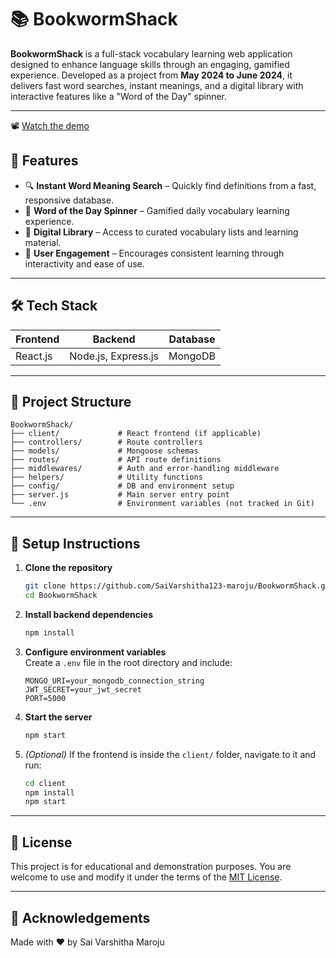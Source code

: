 
# 📚 BookwormShack

**BookwormShack** is a full-stack vocabulary learning web application designed to enhance language skills through an engaging, gamified experience. Developed as a project from **May 2024 to June 2024**, it delivers fast word searches, instant meanings, and a digital library with interactive features like a "Word of the Day" spinner.

---

📽️ [Watch the demo](https://drive.google.com/file/d/1blDqtLb7-l9l6MJJf_QnqEMitnCaidtt/view?usp=sharing)

## 🚀 Features

- 🔍 **Instant Word Meaning Search** – Quickly find definitions from a fast, responsive database.
- 🎡 **Word of the Day Spinner** – Gamified daily vocabulary learning experience.
- 📘 **Digital Library** – Access to curated vocabulary lists and learning material.
- 🧠 **User Engagement** – Encourages consistent learning through interactivity and ease of use.

---

## 🛠️ Tech Stack

| Frontend | Backend | Database |
|----------|---------|----------|
| React.js | Node.js, Express.js | MongoDB |

---

## 📂 Project Structure

```
BookwormShack/
├── client/             # React frontend (if applicable)
├── controllers/        # Route controllers
├── models/             # Mongoose schemas
├── routes/             # API route definitions
├── middlewares/        # Auth and error-handling middleware
├── helpers/            # Utility functions
├── config/             # DB and environment setup
├── server.js           # Main server entry point
└── .env                # Environment variables (not tracked in Git)
```

---

## 🔧 Setup Instructions

1. **Clone the repository**  
   ```bash
   git clone https://github.com/SaiVarshitha123-maroju/BookwormShack.git
   cd BookwormShack
   ```

2. **Install backend dependencies**
   ```bash
   npm install
   ```

3. **Configure environment variables**  
   Create a `.env` file in the root directory and include:
   ```env
   MONGO_URI=your_mongodb_connection_string
   JWT_SECRET=your_jwt_secret
   PORT=5000
   ```

4. **Start the server**
   ```bash
   npm start
   ```

5. *(Optional)* If the frontend is inside the `client/` folder, navigate to it and run:
   ```bash
   cd client
   npm install
   npm start
   ```

---

## 📜 License

This project is for educational and demonstration purposes. You are welcome to use and modify it under the terms of the [MIT License](LICENSE).

---

## 🙌 Acknowledgements

Made with ❤️ by Sai Varshitha Maroju
